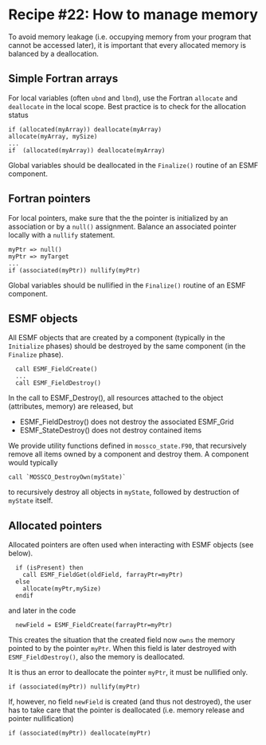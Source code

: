# Recipe #22: How to manage memory

To avoid memory leakage (i.e. occupying memory from your program that cannot be
accessed later), it is important that every allocated memory is balanced by a
deallocation.

## Simple Fortran arrays

For local variables (often `ubnd` and `lbnd`), use the Fortran `allocate` and
`deallocate` in the local scope.  Best practice is to check for the allocation status

    if (allocated(myArray)) deallocate(myArray)
    allocate(myArray, mySize)
    ...
    if  (allocated(myArray)) deallocate(myArray)

Global variables should be deallocated in the `Finalize()` routine of an ESMF component.

## Fortran pointers

For local pointers, make sure that the the pointer is initialized by an association
or by a `null()` assignment.  Balance an associated pointer locally with a `nullify`
statement.

    myPtr => null()
    myPtr => myTarget
    ...
    if (associated(myPtr)) nullify(myPtr)

Global variables should be nullified in the `Finalize()` routine of an ESMF component.

## ESMF objects

All ESMF objects that are created by a component (typically in the `Initialize` phases)
should be destroyed by the same component (in the `Finalize` phase).

      call ESMF_FieldCreate()
      ...
      call ESMF_FieldDestroy()

In the call to ESMF_Destroy(), all resources attached to the object (attributes, memory) are released, but

 - ESMF_FieldDestroy() does not destroy the associated ESMF_Grid
 - ESMF_StateDestroy() does not destroy contained items

We provide utility functions defined in `mossco_state.F90`, that recursively remove all items owned by
a component and destroy them.  A component would typically

    call `MOSSCO_DestroyOwn(myState)`

to recursively destroy all objects in `myState`, followed by destruction of `myState` itself.

## Allocated pointers

Allocated pointers are often used when interacting with ESMF objects (see below).

      if (isPresent) then
        call ESMF_FieldGet(oldField, farrayPtr=myPtr)
      else
        allocate(myPtr,mySize)
      endif

and later in the code

      newField = ESMF_FieldCreate(farrayPtr=myPtr)

This creates the situation that the created field now `owns` the memory pointed to by
the pointer `myPtr`.  When this field is later destroyed with `ESMF_FieldDestroy()`, also
the memory is deallocated.

It is thus an error to deallocate the pointer `myPtr`, it must be nullified only.

    if (associated(myPtr)) nullify(myPtr)


If, however, no field `newField` is created (and thus not destroyed), the user has to
take care that the pointer is deallocated (i.e. memory release and pointer nullification)

    if (associated(myPtr)) deallocate(myPtr)
